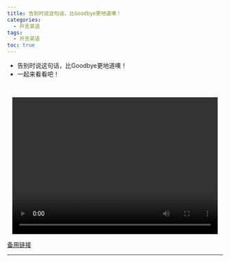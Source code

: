```yaml
---
title: 告别时说这句话，比Goodbye更地道噢！
categories:
  - 开言英语
tags:
  - 开言英语
toc: true 
---
```



- 告别时说这句话，比Goodbye更地道噢！
- 一起来看看吧！

 

<p style="text-align:center">
   <video width="480" height="320" controls>
       <source src="/video/ol/28.mp4">
   </video>
</p>
 <p><a href="/video/ol/28.mp4">备用链接</a></p>
 
---





